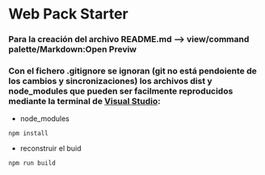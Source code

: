 # Web Pack Starter

### Para la creación del archivo README.md --> view/command palette/Markdown:Open Previw 
### Con el fichero .gitignore se ignoran (git no está pendoiente de los cambios y sincronizaciones) los archivos dist y node_modules que pueden ser facilmente reproducidos mediante la terminal de [Visual Studio](https://code.visualstudio.com/):


- node_modules

```
npm install
```
- reconstruir el buid

```
npm run build
```

